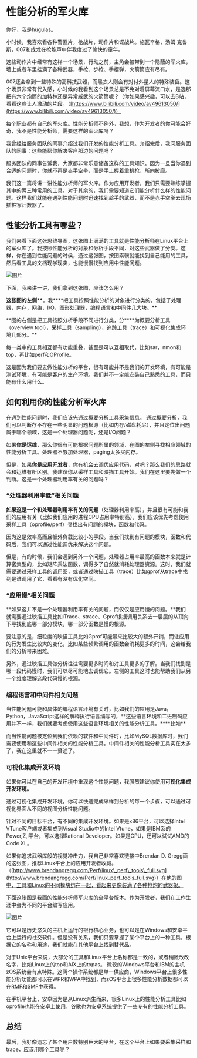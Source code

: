 # 性能分析的军火库

你好，我是hugulas。

小时候，我喜欢看各种警匪片，枪战片，动作片和谍战片。施瓦辛格，汤姆·克鲁斯，007和成龙在枪炮声中伴我度过了愉快的童年。

这些动作片中经常有这样一个场景，行动之前，主角会被带到一个隐蔽的军火库，墙上或者车里挂满了各种武器，手枪、步枪、手榴弹，火箭筒应有尽有。

007还会拿到一些特殊的高科技武器，而黑衣人则会有对付外星人的特殊装备。这个场景非常有代入感，小时候的我看到这个场景总是不免对着屏幕流口水，是选那把有六个炮筒的加特林还是异常威武的火箭筒呢？（你如果感兴趣，可以去B站，看看这些让人激动的片段。（[https://www.bilibili.com/video/av49613050/](https://www.bilibili.com/video/av49613050/)）

每个职业都有自己的军火库。性能分析师不例外，我想，作为开发者的你可能会好奇，我不是性能分析师，需要这样的军火库吗？

我曾经给服务团队的同事介绍过我们开发的性能分析工具。介绍完后，我问服务团队的同事：这些能帮你解决客户那边的问题吗？

服务团队的同事告诉我，大家都非常乐意储备这样的工具知识。因为一旦当你遇到合适的问题时，你就不再是赤手空拳，而是手上握着重机枪，所向披靡。

我们这一篇将讲一讲性能分析师的军火库。作为应用开发者，我们只需要熟练掌握其中的两三种常用的工具。对于其余的，我们需要知道它们能分析什么样的性能问题。这样我们就能在遇到性能问题时迅速找到趁手的武器，而不是赤手空拳去现场插桩写计数器了。

## 性能分析工具有哪些？

我们来看下面这张思维导图，这张图上满满的工具就是性能分析师在Linux平台上的军火库了。我按照性能分析的对象和分析手段不同，对这些武器做了分类。这样，你在遇到性能问题的时侯，通过这张图，按图索骥就能找到自己能用的工具，然后看工具的文档现学现卖，也能慢慢找到应用中性能问题。

![&#x56FE;&#x7247;](https://uploader.shimo.im/f/O3zgb1ZFRxASBdiB.png!thumbnail)

下面，我来讲一讲，我们拿到这张图，应该怎么用？

**这张图的左侧\*\***，我**\*\*把工具按照性能分析的对象进行分类的，包括了处理器，内存，网络，I/O，图形处理器，编程语言和中间件几大块。**

**图的右侧是把工具按照分析手段不同进行分类，分\*\***为概要分析工具（overview tool），采样工具（sampling），追踪工具（trace）和可视化集成环境几部分。\*\*

每一类中的工具相互都有功能重叠，甚至是可以互相取代，比如sar，nmon和top，再比如perf和OProfile。

这是因为我们要去做性能分析的平台，很有可能并不是我们的开发环境，有可能是测试环境，有可能是客户的生产环境。我们并不一定能安装自己熟悉的工具，而只能有什么用什么。

## 如何利用你的性能分析军火库

在遇到性能问题时，我们应该先通过概要分析工具采集信息。 通过概要分析，我们可以判断存不存在一些明显的问题根源（比如内存/磁盘耗尽），并且定位出问题属于哪个领域，这是一个处理器问题呢，还是I/O问题？

如果**你是运维**，那么你很有可能根据问题所属的领域，在图的左侧寻找相应领域的性能分析工具。处理器不够加处理器，paging太多买内存。

但是，如果**你是应用开发者**，你有机会去调优应用代码，对吧？那么我们的思路就会和运维有所区别。我建议你从采样工具和映描工具开始。我们在这里要先做一个判断。这是一个处理器利用率有关的问题吗？

### **“处理器利用率低”相关问题**

**如果这是一个和处理器利用率有关的问题**（处理器利用率高），并且很有可能和我们的应用有关（比如我们应用的进程CPU占用率特别高），我们应该优先考虑使用采样工具（oprofile/perf）寻找出有问题的模块，函数和代码。

因为这是效率高而且额外负载比较小的手段。当我们找到有问题的模块，函数和代码后，我们可以通过性能调优来解决这个问题。

但是，有的时候，我们会遇到另外一个问题，处理器占用率最高的函数本来就是计算密集型的，比如矩阵乘法函数，调得多了自然就消耗处理器资源。这时，我们就需要通过采样工具的调用图，或者通过映描工具（trace）比如gprof从trace中找到是谁调用了它，看看有没有优化空间。

### **“应用慢”相关问题**

**如果这并不是一个处理器利用率有关的问题，而仅仅是应用慢的问题。**我们就需要通过映描工具比如iTrace、strace、Gprof根据调用关系去一层层的从顶向下寻找到底哪一部分模块，哪一部分函数是慢的根源。

要注意的是，细粒度的映描工具比如Gprof可能带来比较大的额外开销，而让应用的行为发生比较大的变化，比如某些频繁调用的函数会消耗更多的时间，这会给我们的分析带来困难。

另外，通过映描工具做分析往往需要更多时间和对工具更多的了解。当我们找到是哪一段代码慢时，我们可以尽可能地去调优它。左侧的工具这时也能帮助我们从另一个维度理解这段代码慢的根源。

### 编程语言和中间件相关问题

当性能问题可能和具体的编程语言环境有关时，比如我们的应用是Java，Python，JavaScript这样的解释执行语言编写的，**这些语言环境和二进制码应用并不一样，我们就要考虑使用这些语言环境相关的性能分析工具。\*\***比如\*\*

而当性能问题被定位到我们依赖的软件和中间件时，比如MySQL数据库时，我们需要使用和这些中间件相关的性能分析工具。中间件相关的性能分析工具实在太多了，我在这里就不一一赘述了。

### 可视化集成开发环境

如果你可以在自己的开发环境中重现这个性能问题，我强烈建议你使用**可视化集成开发环境。**

通过可视化集成开发环境，你可以快速完成采样到分析的每一个步骤，可以通过可视化界面从不同的视图分析性能问题。

针对不同的目标平台，有不同的集成开发环境。如果是x86平台，可以选择Intel VTune客户端或者集成到Visual Studio中的Intel Vtune，如果是IBM系的Power,Z,i平台，可以选择Rational Developer。如果是GPU，还可以试试AMD的Code XL。

如果你追求武器库般的视觉冲击力，我自己非常喜欢链接中Brendan D. Gregg画的这张图，推荐Linux平台上的应用开发者收藏。（[http://www.brendangregg.com/Perf/linux\_perf\_tools\_full.svg](http://www.brendangregg.com/Perf/linux_perf_tools_full.svg)）在他的图中，工具和Linux的不同模块绑在一起，看起来更像装满了各种枪炮的武器架。

下面这张图是我画的性能分析师军火库的全平台版本。作为开发者，我们在工作生涯中会为不同的平台编写应用。

![&#x56FE;&#x7247;](https://uploader.shimo.im/f/bt6rOGmUNhkvb5Hg.png!thumbnail)

它可以是历史悠久的主机上运行的银行核心业务，也可以是在Windows和安卓平台上运行的社交软件。但是没有关系，我们只要掌握了某个平台上的一种工具，根据它的名称和用途，我们就能在其他平台上找到替代品。

对于Unix平台来说，大部分的工具和Linux平台上名称都是一致的，或者稍微改改名字，比如Linux上的top和AIX上的topas。 微软的Windows平台和IBM的主机zOS系统会有点特殊。这两个操作系统都是单一供应商，Windows平台上很多性能分析功能都可以在WPR和WPA中找到，而zOS平台上很多性能分析数据都可以在RMF和SMF中获得。

在手机平台上，安卓因为是从Linux派生而来，很多Linux上的性能分析工具比如oprofile也能在安卓上使用，谷歌也为安卓系统提供了一些专有的性能分析工具。

## 总结

最后，我好像遗忘了某个用户数特别巨大的平台，在这个平台上如果要采集采样和trace，应该用哪个工具呢？

